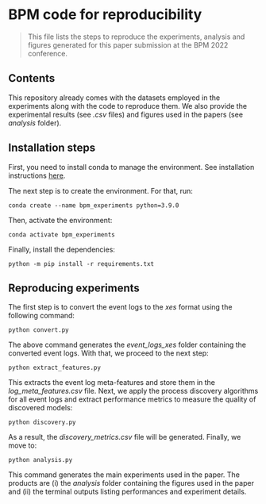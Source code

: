 # BPM code for reproducibility

> This file lists the steps to reproduce the experiments, analysis and figures generated for this paper submission at the BPM 2022 conference.


## Contents

This repository already comes with the datasets employed in the experiments along with the code to reproduce them. We also provide the experimental results (see *.csv* files) and figures used in the papers (see *analysis* folder).


## Installation steps

First, you need to install conda to manage the environment. See installation instructions [here](https://docs.conda.io/projects/conda/en/latest/user-guide/install/index.html).

The next step is to create the environment. For that, run:

```shell
conda create --name bpm_experiments python=3.9.0
```

Then, activate the environment:

```shell
conda activate bpm_experiments
```

Finally, install the dependencies:

```shell
python -m pip install -r requirements.txt
```


## Reproducing experiments

The first step is to convert the event logs to the *xes* format using the following command:

```shell
python convert.py
```

The above command generates the *event_logs_xes* folder containing the converted event logs. With that, we proceed to the next step:

```shell
python extract_features.py
```

This extracts the event log meta-features and store them in the *log_meta_features.csv* file. Next, we apply the process discovery algorithms for all event logs and extract performance metrics to measure the quality of discovered models:

```shell
python discovery.py
```

As a result, the *discovery_metrics.csv* file will be generated. Finally, we move to:

```shell
python analysis.py
```

This command generates the main experiments used in the paper. The products are (i) the *analysis* folder containing the figures used in the paper and (ii) the terminal outputs listing performances and experiment details.
